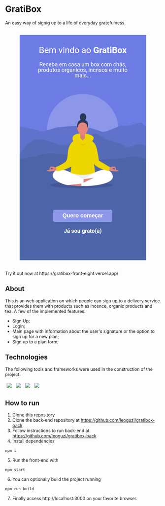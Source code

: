 # GratiBox

An easy way of signig up to a life of everyday gratefulness.
</br>

<p  align='center'>
</br>
<img src="./assets/gratibox_front_page.png"/>
</p>
</br>
Try it out now at https://gratibox-front-eight.vercel.app/

## About

This is an web application on which people can sign up to a delivery service that provides them with products such as incence, organic products and tea. A few of the implemented features:

- Sign Up;
- Login;
- Main page with information about the user's signature or the option to sign up for a new plan;
- Sign up to a plan form;

## Technologies

The following tools and frameworks were used in the construction of the project:<br>

<p>
  <img style='margin: 5px;' src='https://img.shields.io/badge/styled-components%20-%2320232a.svg?&style=for-the-badge&color=b8679e&logo=styled-components&logoColor=%3a3a3a'>
  <img style='margin: 5px;' src='https://img.shields.io/badge/axios%20-%2320232a.svg?&style=for-the-badge&color=informational'>
  <img style='margin: 5px;' src="https://img.shields.io/badge/react-app%20-%2320232a.svg?&style=for-the-badge&color=60ddf9&logo=react&logoColor=%2361DAFB"/>
  <img style='margin: 5px;' src="https://img.shields.io/badge/react_route%20-%2320232a.svg?&style=for-the-badge&logo=react&logoColor=%2361DAFB"/>
</p>

## How to run

1. Clone this repository
2. Clone the back-end repository at https://github.com/leoguzi/gratibox-back
3. Follow instructions to run back-end at https://github.com/leoguzi/gratibox-back
4. Install dependencies

```bash
npm i
```

5. Run the front-end with

```bash
npm start
```

6. You can optionally build the project running

```bash
npm run build
```

7. Finally access http://localhost:3000 on your favorite browser.
